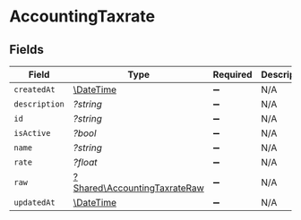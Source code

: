 # AccountingTaxrate


## Fields

| Field                                                                       | Type                                                                        | Required                                                                    | Description                                                                 |
| --------------------------------------------------------------------------- | --------------------------------------------------------------------------- | --------------------------------------------------------------------------- | --------------------------------------------------------------------------- |
| `createdAt`                                                                 | [\DateTime](https://www.php.net/manual/en/class.datetime.php)               | :heavy_minus_sign:                                                          | N/A                                                                         |
| `description`                                                               | *?string*                                                                   | :heavy_minus_sign:                                                          | N/A                                                                         |
| `id`                                                                        | *?string*                                                                   | :heavy_minus_sign:                                                          | N/A                                                                         |
| `isActive`                                                                  | *?bool*                                                                     | :heavy_minus_sign:                                                          | N/A                                                                         |
| `name`                                                                      | *?string*                                                                   | :heavy_minus_sign:                                                          | N/A                                                                         |
| `rate`                                                                      | *?float*                                                                    | :heavy_minus_sign:                                                          | N/A                                                                         |
| `raw`                                                                       | [?Shared\AccountingTaxrateRaw](../../Models/Shared/AccountingTaxrateRaw.md) | :heavy_minus_sign:                                                          | N/A                                                                         |
| `updatedAt`                                                                 | [\DateTime](https://www.php.net/manual/en/class.datetime.php)               | :heavy_minus_sign:                                                          | N/A                                                                         |